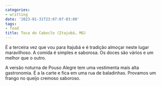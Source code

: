 ```yaml
---
categories:
- writting
date: '2023-01-31T23:07:07-03:00'
tags:
- food
title: Toca do Caboclo (Itajubá, MG)
---
```


É a terceira vez que vou para Itajubá e é tradição almoçar neste lugar maravilhoso. A comida é simples e saborosa. Os doces são vários e um melhor que o outro.

A versão noturna de Pouso Alegre tem uma vestimenta mais alta gastronomia. É a la carte e fica em uma rua de baladinhas. Provamos um frango no queijo cremoso saboroso.

